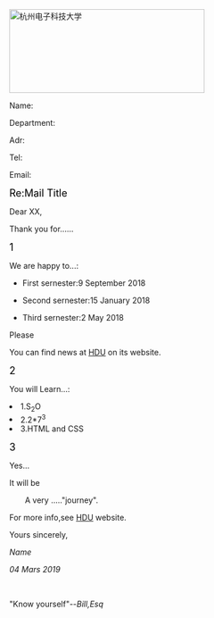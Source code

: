 <!---
Chaoxing677/Chaoxing677 is a ✨ special ✨ repository because its `README.md` (this file) appears on your GitHub profile.
You can click the Preview link to take a look at your changes.
--->
<html lang="en">
<head>
  <meta charset="UTF-8">

</head>
<img src="Chaoxing677/housework/img/logo.png" height="150" width="350" alt="杭州电子科技大学"/>
<body>
<p>Name:</p>
<p>Department:</p>
<p>Adr:</p>
<p>Tel:</p>
<p>Email:</p>
<p><font  size="4" color="black">Re:Mail Title</font></p>
<p>Dear XX,</p>
<p>Thank you for......</p>
<p><font  size="4" color="black">1</font></p>
<p>We are happy to...:
<ul><li>
  First sernester:9 September 2018
</li></ul>
<ul><li>
  Second sernester:15 January 2018
</li></ul>
<ul><li>
  Third sernester:2 May 2018
</li></ul>
<p>Please</p>
<p>You can find news at <span><a href="http://www.hdu.edu.cn">HDU</a></span> on its website.</p>
<p><font  size="4" color="black">2</font></p>
<p>You will Learn...:</p>
<li>1.S<sub>2</sub>O</li>
<li>2.2*7<sup>3</sup></li>
  <li>3.HTML and CSS</li>
</p>
<p><font  size="4" color="black">3</font></p>
<p>Yes...</p>
<p>It will be</p>
<p style="text-indent:2em;">A very ....."journey".</p>
<p>For more info,see <span><a href="http://www.hdu.edu.cn">HDU</a></span> website.</p>
<p>Yours sincerely,</p>
<p><i>Name</i></p>
<p><i>04 Mars 2019</i></p><br />

<p>"Know yourself"--<i>Bill,Esq</i></p>

</body>

